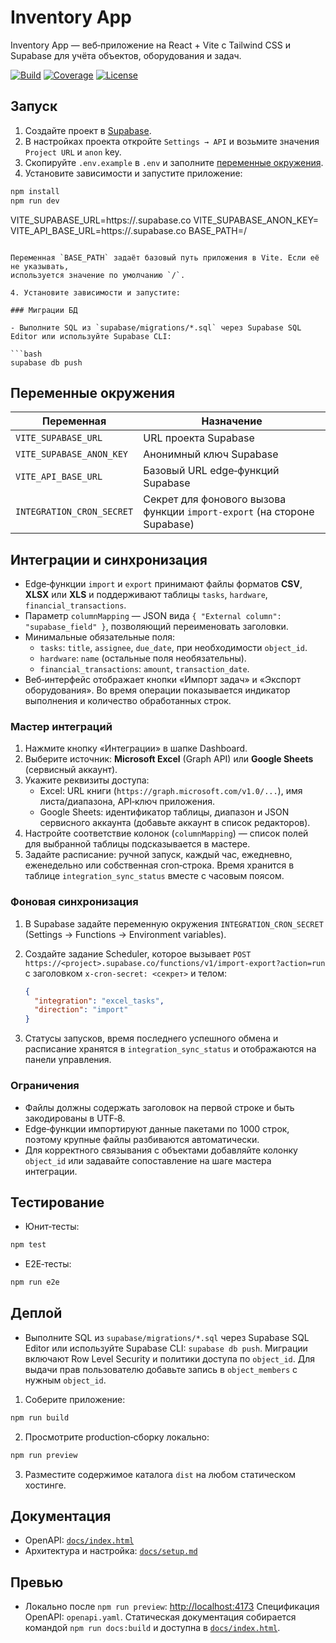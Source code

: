 # Inventory App

Inventory App — веб‑приложение на React + Vite с Tailwind CSS и Supabase для учёта объектов, оборудования и задач.

[![Build](https://github.com/devyjones991-ai/inventory-app/actions/workflows/supabase-migrate.yml/badge.svg)](https://github.com/devyjones991-ai/inventory-app/actions)
[![Coverage](https://img.shields.io/codecov/c/github/devyjones991-ai/inventory-app)](https://codecov.io/gh/devyjones991-ai/inventory-app)
[![License](https://img.shields.io/github/license/devyjones991-ai/inventory-app)](LICENSE)

## Запуск

1. Создайте проект в [Supabase](https://supabase.com/).
2. В настройках проекта откройте `Settings → API` и возьмите значения `Project URL` и `anon` key.
3. Скопируйте `.env.example` в `.env` и заполните [переменные окружения](#переменные-окружения).
4. Установите зависимости и запустите приложение:

```bash
npm install
npm run dev
```

VITE_SUPABASE_URL=https://<project-ref>.supabase.co
VITE_SUPABASE_ANON_KEY=<anon-key>
VITE_API_BASE_URL=https://<project-ref>.supabase.co
BASE_PATH=/

````

Переменная `BASE_PATH` задаёт базовый путь приложения в Vite. Если её не указывать,
используется значение по умолчанию `/`.

4. Установите зависимости и запустите:

### Миграции БД

- Выполните SQL из `supabase/migrations/*.sql` через Supabase SQL Editor или используйте Supabase CLI:

```bash
supabase db push
````

## Переменные окружения

| Переменная                | Назначение                                                               |
| ------------------------- | ------------------------------------------------------------------------ |
| `VITE_SUPABASE_URL`       | URL проекта Supabase                                                     |
| `VITE_SUPABASE_ANON_KEY`  | Анонимный ключ Supabase                                                  |
| `VITE_API_BASE_URL`       | Базовый URL edge‑функций Supabase                                        |
| `INTEGRATION_CRON_SECRET` | Секрет для фонового вызова функции `import-export` (на стороне Supabase) |

## Интеграции и синхронизация

- Edge‑функции `import` и `export` принимают файлы форматов **CSV**, **XLSX** или **XLS** и поддерживают таблицы `tasks`, `hardware`, `financial_transactions`.
- Параметр `columnMapping` — JSON вида `{ "External column": "supabase_field" }`, позволяющий переименовать заголовки.
- Минимальные обязательные поля:
  - `tasks`: `title`, `assignee`, `due_date`, при необходимости `object_id`.
  - `hardware`: `name` (остальные поля необязательны).
  - `financial_transactions`: `amount`, `transaction_date`.
- Веб‑интерфейс отображает кнопки «Импорт задач» и «Экспорт оборудования». Во время операции показывается индикатор выполнения и количество обработанных строк.

### Мастер интеграций

1. Нажмите кнопку «Интеграции» в шапке Dashboard.
2. Выберите источник: **Microsoft Excel** (Graph API) или **Google Sheets** (сервисный аккаунт).
3. Укажите реквизиты доступа:
   - Excel: URL книги (`https://graph.microsoft.com/v1.0/...`), имя листа/диапазона, API‑ключ приложения.
   - Google Sheets: идентификатор таблицы, диапазон и JSON сервисного аккаунта (добавьте аккаунт в список редакторов).
4. Настройте соответствие колонок (`columnMapping`) — список полей для выбранной таблицы подсказывается в мастере.
5. Задайте расписание: ручной запуск, каждый час, ежедневно, еженедельно или собственная cron‑строка. Время хранится в таблице `integration_sync_status` вместе с часовым поясом.

### Фоновая синхронизация

1. В Supabase задайте переменную окружения `INTEGRATION_CRON_SECRET` (Settings → Functions → Environment variables).
2. Создайте задание Scheduler, которое вызывает `POST https://<project>.supabase.co/functions/v1/import-export?action=run` с заголовком `x-cron-secret: <секрет>` и телом:

   ```json
   {
     "integration": "excel_tasks",
     "direction": "import"
   }
   ```

3. Статусы запусков, время последнего успешного обмена и расписание хранятся в `integration_sync_status` и отображаются на панели управления.

### Ограничения

- Файлы должны содержать заголовок на первой строке и быть закодированы в UTF‑8.
- Edge‑функции импортируют данные пакетами по 1000 строк, поэтому крупные файлы разбиваются автоматически.
- Для корректного связывания с объектами добавляйте колонку `object_id` или задавайте сопоставление на шаге мастера интеграции.

## Тестирование

- Юнит‑тесты:

```bash
npm test
```

- E2E‑тесты:

```bash
npm run e2e
```

## Деплой

- Выполните SQL из `supabase/migrations/*.sql` через Supabase SQL Editor или используйте Supabase CLI: `supabase db push`.
  Миграции включают Row Level Security и политики доступа по `object_id`. Для выдачи прав пользователю добавьте запись в `object_members` с нужным `object_id`.

1. Соберите приложение:

```bash
npm run build
```

2. Просмотрите production‑сборку локально:

```bash
npm run preview
```

3. Разместите содержимое каталога `dist` на любом статическом хостинге.

## Документация

- OpenAPI: [`docs/index.html`](docs/index.html)
- Архитектура и настройка: [`docs/setup.md`](docs/setup.md)

## Превью

- Локально после `npm run preview`: [http://localhost:4173](http://localhost:4173)
  Спецификация OpenAPI: `openapi.yaml`. Статическая документация собирается командой `npm run docs:build` и доступна в [`docs/index.html`](docs/index.html).
